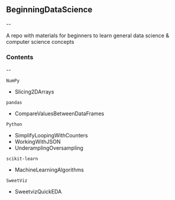 ## BeginningDataScience
--

A repo with materials for beginners to learn general data science & computer science concepts

### Contents
--

`NumPy`
- Slicing2DArrays

`pandas`
- CompareValuesBetweenDataFrames

`Python`
- SimplifyLoopingWithCounters
- WorkingWithJSON
- UnderamplingOversampling

`scikit-learn`
- MachineLearningAlgorithms

`SweetViz`
- SweetvizQuickEDA
